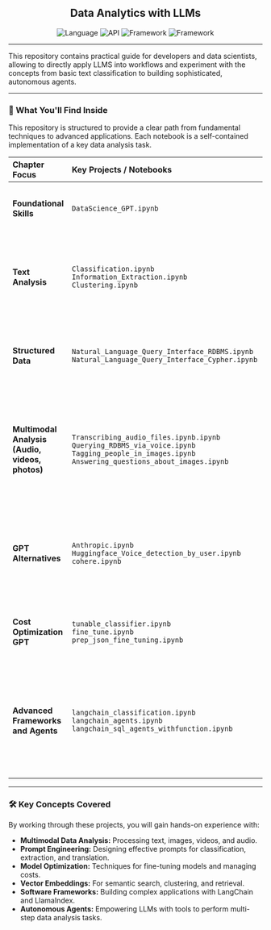
<div align="center">

## Data Analytics with LLMs

![Language](https://img.shields.io/badge/Language-Python-blue)
![API](https://img.shields.io/badge/API-OpenAI-10A37F?logo=openai&logoColor=white)
![Framework](https://img.shields.io/badge/Framework-LangChain-blueviolet)
![Framework](https://img.shields.io/badge/Framework-LlamaIndex-black)

</div>

---

This repository contains practical guide for developers and data scientists, allowing to directly apply LLMS into workflows and experiment with the concepts from basic text classification to building sophisticated, autonomous agents.

---

### 🚀 What You'll Find Inside

This repository is structured to provide a clear path from fundamental techniques to advanced applications. Each notebook is a self-contained implementation of a key data analysis task.

| Chapter Focus | Key Projects / Notebooks | Core Concepts |
| :--- | :--- | :--- |
| **Foundational Skills** | `DataScience_GPT.ipynb` | Basic API setup, model interaction, prompt customization. |
| **Text Analysis** | `Classification.ipynb`<br>`Information_Extraction.ipynb`<br>`Clustering.ipynb` | Sentiment analysis, structured data extraction, and clustering with vector embeddings. |
| **Structured Data** | `Natural_Language_Query_Interface_RDBMS.ipynb`<br>`Natural_Language_Query_Interface_Cypher.ipynb` | Building natural language interfaces for SQL (RDBMS) and Cypher (Graph DBs). |
| **Multimodal Analysis (Audio, videos, photos)**| `Transcribing_audio_files.ipynb.ipynb` `Querying_RDBMS_via_voice.ipynb` `Tagging_people_in_images.ipynb` `Answering_questions_about_images.ipynb`| Build powerful applications to analyze visual and audio data: from image Q&A and video titling to voice-driven database queries. |
| **GPT Alternatives** | `Anthropic.ipynb` <br> `Huggingface_Voice_detection_by_user.ipynb` <br> `cohere.ipynb` | A comparative overview of GPT alternatives: Claude, Cohere, Gemini, and open-source Hugging Face. |
| **Cost Optimization GPT** | `tunable_classifier.ipynb` <br> `fine_tune.ipynb` <br> `prep_json_fine_tuning.ipynb` | Balance LLM cost and performance using model choice and tuning. |
| **Advanced Frameworks and Agents** | `langchain_classification.ipynb`<br>`langchain_agents.ipynb`<br>`langchain_sql_agents_withfunction.ipynb` | Refactoring with LangChain, building agents with multiple tools (SQL, Search), and creating custom agent tools. |

---

### 🛠️ Key Concepts Covered
By working through these projects, you will gain hands-on experience with:

-   **Multimodal Data Analysis:** Processing text, images, videos, and audio.
-   **Prompt Engineering:** Designing effective prompts for classification, extraction, and translation.
-   **Model Optimization:** Techniques for fine-tuning models and managing costs.
-   **Vector Embeddings:** For semantic search, clustering, and retrieval.
-   **Software Frameworks:** Building complex applications with LangChain and LlamaIndex.
-   **Autonomous Agents:** Empowering LLMs with tools to perform multi-step data analysis tasks.
